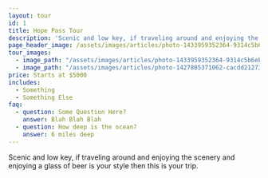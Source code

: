 ```yaml
---
layout: tour
id: 1
title: Hope Pass Tour
description: 'Scenic and low key, if traveling around and enjoying the scenery and enjoying a glass of beer is your style then this is your trip.'
page_header_image: /assets/images/articles/photo-1433959352364-9314c5b6eb0b_sm.jpg
tour_images:
  - image_path: "/assets/images/articles/photo-1433959352364-9314c5b6eb0b_sm.jpg"
  - image_path: "/assets/images/articles/photo-1427805371062-cacdd21273f1_sm.jpg"
price: Starts at $5000
includes:
  - Something
  - Something Else
faq:
  - question: Some Question Here?
    answer: Blah Blah Blah
  - question: How deep is the ocean?
    answer: 6 miles deep
---
```


Scenic and low key, if traveling around and enjoying the scenery and enjoying a glass of beer is your style then this is your trip.